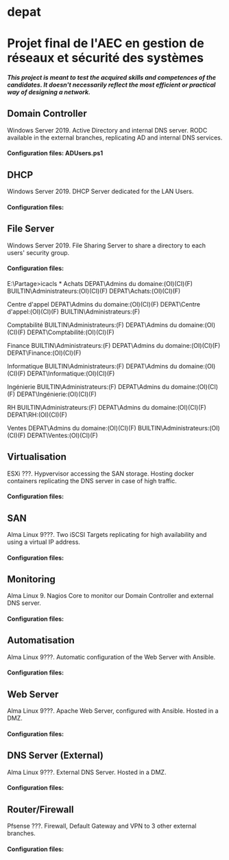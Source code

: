 # **depat**
# Projet final de l'AEC en gestion de réseaux et sécurité des systèmes
##### _This project is meant to test the acquired skills and competences of the candidates. It doesn't necessarily reflect the most efficient or practical way of designing a network._

## **Domain Controller**
Windows Server 2019. Active Directory and internal DNS server. RODC available in the external branches, replicating AD and internal DNS services.
#### Configuration files: ADUsers.ps1

## **DHCP**
Windows Server 2019. DHCP Server dedicated for the LAN Users.
#### Configuration files:

## **File Server**
Windows Server 2019. File Sharing Server to share a directory to each users' security group.
#### Configuration files:

E:\Partage>icacls *
Achats DEPAT\Admins du domaine:(OI)(CI)(F)
       BUILTIN\Administrateurs:(OI)(CI)(F)
       DEPAT\Achats:(OI)(CI)(F)

Centre d'appel DEPAT\Admins du domaine:(OI)(CI)(F)
               DEPAT\Centre d'appel:(OI)(CI)(F)
               BUILTIN\Administrateurs:(F)

Comptabilité BUILTIN\Administrateurs:(F)
             DEPAT\Admins du domaine:(OI)(CI)(F)
             DEPAT\Comptabilité:(OI)(CI)(F)

Finance BUILTIN\Administrateurs:(F)
        DEPAT\Admins du domaine:(OI)(CI)(F)
        DEPAT\Finance:(OI)(CI)(F)

Informatique BUILTIN\Administrateurs:(F)
             DEPAT\Admins du domaine:(OI)(CI)(F)
             DEPAT\Informatique:(OI)(CI)(F)

Ingénierie BUILTIN\Administrateurs:(F)
           DEPAT\Admins du domaine:(OI)(CI)(F)
           DEPAT\Ingénierie:(OI)(CI)(F)

RH BUILTIN\Administrateurs:(F)
   DEPAT\Admins du domaine:(OI)(CI)(F)
   DEPAT\RH:(OI)(CI)(F)

Ventes DEPAT\Admins du domaine:(OI)(CI)(F)
       BUILTIN\Administrateurs:(OI)(CI)(F)
       DEPAT\Ventes:(OI)(CI)(F)

## **Virtualisation**
ESXi ???. Hypvervisor accessing the SAN storage. Hosting docker containers replicating the DNS server in case of high traffic.
#### Configuration files:

## **SAN**
Alma Linux 9???. Two iSCSI Targets replicating for high availability and using a virtual IP address.
#### Configuration files:

## **Monitoring**
Alma Linux 9. Nagios Core to monitor our Domain Controller and external DNS server.
#### Configuration files: 

## **Automatisation**
Alma Linux 9???. Automatic configuration of the Web Server with Ansible.
#### Configuration files:

## **Web Server**
Alma Linux 9???. Apache Web Server, configured with Ansible. Hosted in a DMZ.
#### Configuration files:

## **DNS Server (External)**
Alma Linux 9???. External DNS Server. Hosted in a DMZ.
#### Configuration files:

## **Router/Firewall**
Pfsense ???. Firewall, Default Gateway and VPN to 3 other external branches.
#### Configuration files:
